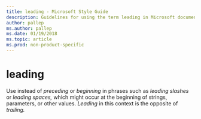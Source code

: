 ```yaml
---
title: leading - Microsoft Style Guide
description: Guidelines for using the term leading in Microsoft documents.
author: pallep
ms.author: pallep
ms.date: 01/19/2018
ms.topic: article
ms.prod: non-product-specific
---
```


# leading

Use instead of *preceding* or *beginning* in phrases such as *leading slashes* or *leading* *spaces,* which might occur at the beginning of strings, parameters, or other values. *Leading* in this context is the opposite of *trailing.*
